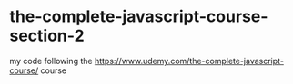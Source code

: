# the-complete-javascript-course-section-2
my code following the https://www.udemy.com/the-complete-javascript-course/ course
